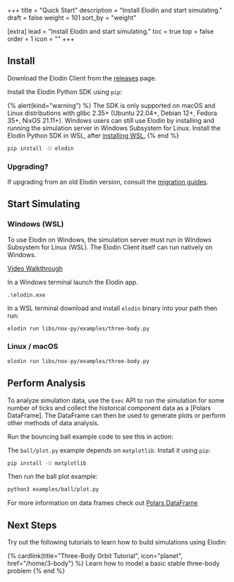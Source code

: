 +++
title = "Quick Start"
description = "Install Elodin and start simulating."
draft = false
weight = 101
sort_by = "weight"

[extra]
lead = "Install Elodin and start simulating."
toc = true
top = false
order = 1
icon = ""
+++

## Install

Download the Elodin Client from the [releases](https://github.com/elodin-sys/elodin/releases) page.

Install the Elodin Python SDK using `pip`:

{% alert(kind="warning") %}
The SDK is only supported on macOS and Linux distributions with glibc 2.35+ (Ubuntu 22.04+, Debian 12+, Fedora 35+, NixOS 21.11+). Windows users can still use Elodin by installing and running the simulation server in Windows Subsystem for Linux. Install the Elodin Python SDK in WSL, after [installing WSL.](https://docs.microsoft.com/en-us/windows/wsl/install)
{% end %}


```sh
pip install -U elodin
```

### Upgrading? 

If upgrading from an old Elodin version, consult the [migration guides](/reference/migration/).

## Start Simulating

### Windows (WSL)

To use Elodin on Windows, the simulation server must run in Windows Subsystem for Linux (WSL). The Elodin Client itself can run natively on Windows.

[Video Walkthrough](https://www.loom.com/share/efcbf81e43074863807750d4ad2f8d7a?sid=9403e8c8-7893-4299-824e-2dacb6978120)

In a Windows terminal launch the Elodin app.

```wsl
.\elodin.exe
```

In a WSL terminal download and install `elodin` binary into your path then run:

```sh
elodin run libs/nox-py/examples/three-body.py
```


### Linux / macOS

```sh
elodin run libs/nox-py/examples/three-body.py
```


## Perform Analysis

To analyze simulation data, use the `Exec` API to run the simulation for some number of ticks and collect the historical component data as a [Polars DataFrame].
The DataFrame can then be used to generate plots or perform other methods of data analysis.

Run the bouncing ball example code to see this in action:

The `ball/plot.py` example depends on `matplotlib`. Install it using `pip`:

```sh
pip install -U matplotlib
```

Then run the ball plot example:
```sh
python3 examples/ball/plot.py
```

For more information on data frames check out
[Polars DataFrame](https://docs.pola.rs/user-guide/concepts/data-structures/#dataframe)

## Next Steps

Try out the following tutorials to learn how to build simulations using Elodin:

{% cardlink(title="Three-Body Orbit Tutorial", icon="planet", href="/home/3-body") %}
Learn how to model a basic stable three-body problem
{% end %}
